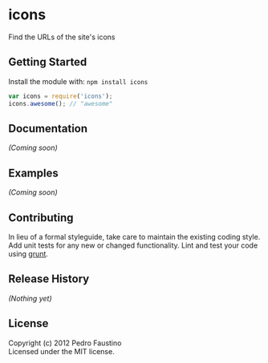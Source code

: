 # icons

Find the URLs of the site's icons

## Getting Started
Install the module with: `npm install icons`

```javascript
var icons = require('icons');
icons.awesome(); // "awesome"
```

## Documentation
_(Coming soon)_

## Examples
_(Coming soon)_

## Contributing
In lieu of a formal styleguide, take care to maintain the existing coding style. Add unit tests for any new or changed functionality. Lint and test your code using [grunt](https://github.com/gruntjs/grunt).

## Release History
_(Nothing yet)_

## License
Copyright (c) 2012 Pedro Faustino  
Licensed under the MIT license.
